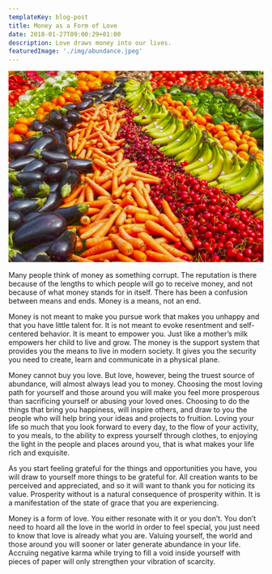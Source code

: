 ```yaml
---
templateKey: blog-post
title: Money as a Form of Love
date: 2018-01-27T09:00:29+01:00
description: Love draws money into our lives.
featuredImage: './img/abundance.jpeg'
---
```

![An abundance of fresh food.](./img/abundance.jpeg)

Many people think of money as something corrupt. The reputation is there because of the lengths to which people will go to receive money, and not because of what money stands for in itself. There has been a confusion between means and ends. Money is a means, not an end.

Money is not meant to make you pursue work that makes you unhappy and that you have little talent for. It is not meant to evoke resentment and self-centered behavior. It is meant to empower you. Just like a mother’s milk empowers her child to live and grow. The money is the support system that provides you the means to live in modern society. It gives you the security you need to create, learn and communicate in a physical plane.

Money cannot buy you love. But love, however, being the truest source of abundance, will almost always lead you to money. Choosing the most loving path for yourself and those around you will make you feel more prosperous than sacrificing yourself or abusing your loved ones. Choosing to do the things that bring you happiness, will inspire others, and draw to you the people who will help bring your ideas and projects to fruition. Loving your life so much that you look forward to every day, to the flow of your activity, to you meals, to the ability to express yourself through clothes, to enjoying the light in the people and places around you, that is what makes your life rich and exquisite.

As you start feeling grateful for the things and opportunities you have, you will draw to yourself more things to be grateful for. All creation wants to be perceived and appreciated, and so it will want to thank you for noticing its value. Prosperity without is a natural consequence of prosperity within. It is a manifestation of the state of grace that you are experiencing.

Money is a form of love. You either resonate with it or you don’t. You don’t need to hoard all the love in the world in order to feel special, you just need to know that love is already what you are. Valuing yourself, the world and those around you will sooner or later generate abundance in your life. Accruing negative karma while trying to fill a void inside yourself with pieces of paper will only strengthen your vibration of scarcity.
